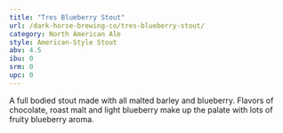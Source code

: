 ```yaml
---
title: "Tres Blueberry Stout"
url: /dark-horse-brewing-co/tres-blueberry-stout/
category: North American Ale
style: American-Style Stout
abv: 4.5
ibu: 0
srm: 0
upc: 0
---
```

A full bodied stout made with all malted barley and blueberry. Flavors of chocolate, roast malt and light blueberry make up the palate with lots of fruity blueberry aroma.
